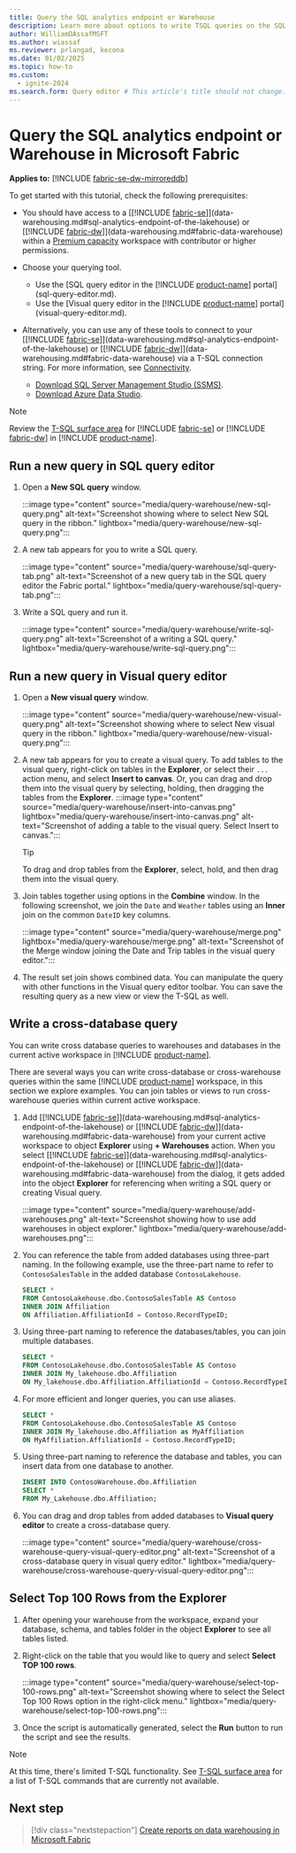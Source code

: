 ```yaml
---
title: Query the SQL analytics endpoint or Warehouse
description: Learn more about options to write TSQL queries on the SQL analytics endpoint or Warehouse in Microsoft Fabric.
author: WilliamDAssafMSFT
ms.author: wiassaf
ms.reviewer: prlangad, kecona
ms.date: 01/02/2025
ms.topic: how-to
ms.custom:
  - ignite-2024
ms.search.form: Query editor # This article's title should not change. If so, contact engineering.
---
```

# Query the SQL analytics endpoint or Warehouse in Microsoft Fabric

**Applies to:** [!INCLUDE [fabric-se-dw-mirroreddb](includes/applies-to-version/fabric-se-dw-mirroreddb.md)]

To get started with this tutorial, check the following prerequisites:

- You should have access to a [[!INCLUDE [fabric-se](includes/fabric-se.md)]](data-warehousing.md#sql-analytics-endpoint-of-the-lakehouse) or [[!INCLUDE [fabric-dw](includes/fabric-dw.md)]](data-warehousing.md#fabric-data-warehouse) within a [Premium capacity](/power-bi/enterprise/service-premium-what-is) workspace with contributor or higher permissions.
- Choose your querying tool.
    - Use the [SQL query editor in the [!INCLUDE [product-name](../includes/product-name.md)] portal](sql-query-editor.md).
    - Use the [Visual query editor in the [!INCLUDE [product-name](../includes/product-name.md)] portal](visual-query-editor.md).

- Alternatively, you can use any of these tools to connect to your [[!INCLUDE [fabric-se](includes/fabric-se.md)]](data-warehousing.md#sql-analytics-endpoint-of-the-lakehouse) or [[!INCLUDE [fabric-dw](includes/fabric-dw.md)]](data-warehousing.md#fabric-data-warehouse) via a T-SQL connection string. For more information, see [Connectivity](connectivity.md).
    - [Download SQL Server Management Studio (SSMS)](/sql/ssms/download-sql-server-management-studio-ssms).
    - [Download Azure Data Studio](https://aka.ms/azuredatastudio).

> [!NOTE]
> Review the [T-SQL surface area](tsql-surface-area.md) for [!INCLUDE [fabric-se](includes/fabric-se.md)] or [!INCLUDE [fabric-dw](includes/fabric-dw.md)] in [!INCLUDE [product-name](../includes/product-name.md)].

## Run a new query in SQL query editor

1. Open a **New SQL query** window. 

   :::image type="content" source="media/query-warehouse/new-sql-query.png" alt-text="Screenshot showing where to select New SQL query in the ribbon." lightbox="media/query-warehouse/new-sql-query.png":::

1. A new tab appears for you to write a SQL query.

   :::image type="content" source="media/query-warehouse/sql-query-tab.png" alt-text="Screenshot of a new query tab in the SQL query editor the Fabric portal." lightbox="media/query-warehouse/sql-query-tab.png":::

1. Write a SQL query and run it.

   :::image type="content" source="media/query-warehouse/write-sql-query.png" alt-text="Screenshot of a writing a SQL query." lightbox="media/query-warehouse/write-sql-query.png":::

## Run a new query in Visual query editor

1. Open a **New visual query** window.

   :::image type="content" source="media/query-warehouse/new-visual-query.png" alt-text="Screenshot showing where to select New visual query in the ribbon." lightbox="media/query-warehouse/new-visual-query.png":::

1. A new tab appears for you to create a visual query. To add tables to the visual query, right-click on tables in the **Explorer**, or select their `...` action menu, and select **Insert to canvas**. Or, you can drag and drop them into the visual query by selecting, holding, then dragging the tables from the **Explorer**.
   :::image type="content" source="media/query-warehouse/insert-into-canvas.png" lightbox="media/query-warehouse/insert-into-canvas.png" alt-text="Screenshot of adding a table to the visual query. Select Insert to canvas.":::

   > [!TIP]
   > To drag and drop tables from the **Explorer**, select, hold, and then drag them into the visual query.

1. Join tables together using options in the **Combine** window. In the following screenshot, we join the `Date` and `Weather` tables using an **Inner** join on the common `DateID` key columns.

   :::image type="content" source="media/query-warehouse/merge.png" lightbox="media/query-warehouse/merge.png" alt-text="Screenshot of the Merge window joining the Date and Trip tables in the visual query editor.":::

1. The result set join shows combined data. You can manipulate the query with other functions in the Visual query editor toolbar. You can save the resulting query as a new view or view the T-SQL as well.

## Write a cross-database query

You can write cross database queries to warehouses and databases in the current active workspace in [!INCLUDE [product-name](../includes/product-name.md)].

There are several ways you can write cross-database or cross-warehouse queries within the same [!INCLUDE [product-name](../includes/product-name.md)] workspace, in this section we explore examples. You can join tables or views to run cross-warehouse queries within current active workspace.  

1. Add [[!INCLUDE [fabric-se](includes/fabric-se.md)]](data-warehousing.md#sql-analytics-endpoint-of-the-lakehouse) or [[!INCLUDE [fabric-dw](includes/fabric-dw.md)]](data-warehousing.md#fabric-data-warehouse) from your current active workspace to object **Explorer** using **+ Warehouses** action. When you select [[!INCLUDE [fabric-se](includes/fabric-se.md)]](data-warehousing.md#sql-analytics-endpoint-of-the-lakehouse) or [[!INCLUDE [fabric-dw](includes/fabric-dw.md)]](data-warehousing.md#fabric-data-warehouse) from the dialog, it gets added into the object **Explorer** for referencing when writing a SQL query or creating Visual query.

   :::image type="content" source="media/query-warehouse/add-warehouses.png" alt-text="Screenshot showing how to use add warehouses in object explorer." lightbox="media/query-warehouse/add-warehouses.png":::

1. You can reference the table from added databases using three-part naming. In the following example, use the three-part name to refer to `ContosoSalesTable` in the added database `ContosoLakehouse`.

   ```sql
   SELECT * 
   FROM ContosoLakehouse.dbo.ContosoSalesTable AS Contoso
   INNER JOIN Affiliation
   ON Affiliation.AffiliationId = Contoso.RecordTypeID;
   ```

1. Using three-part naming to reference the databases/tables, you can join multiple databases.

   ```sql
   SELECT * 
   FROM ContosoLakehouse.dbo.ContosoSalesTable AS Contoso
   INNER JOIN My_lakehouse.dbo.Affiliation
   ON My_lakehouse.dbo.Affiliation.AffiliationId = Contoso.RecordTypeID;
   ```

1. For more efficient and longer queries, you can use aliases.

   ```sql
   SELECT * 
   FROM ContosoLakehouse.dbo.ContosoSalesTable AS Contoso
   INNER JOIN My_lakehouse.dbo.Affiliation as MyAffiliation
   ON MyAffiliation.AffiliationId = Contoso.RecordTypeID;
   ```

1. Using three-part naming to reference the database and tables, you can insert data from one database to another.

   ```sql
   INSERT INTO ContosoWarehouse.dbo.Affiliation
   SELECT * 
   FROM My_Lakehouse.dbo.Affiliation;
   ```

1. You can drag and drop tables from added databases to **Visual query editor** to create a cross-database query.

   :::image type="content" source="media/query-warehouse/cross-warehouse-query-visual-query-editor.png" alt-text="Screenshot of a cross-database query in visual query editor." lightbox="media/query-warehouse/cross-warehouse-query-visual-query-editor.png":::

## Select Top 100 Rows from the Explorer

1. After opening your warehouse from the workspace, expand your database, schema, and tables folder in the object **Explorer** to see all tables listed.

1. Right-click on the table that you would like to query and select **Select TOP 100 rows**.

   :::image type="content" source="media/query-warehouse/select-top-100-rows.png" alt-text="Screenshot showing where to select the Select Top 100 Rows option in the right-click menu." lightbox="media/query-warehouse/select-top-100-rows.png":::

1. Once the script is automatically generated, select the **Run** button to run the script and see the results.

> [!NOTE]
> At this time, there's limited T-SQL functionality. See [T-SQL surface area](tsql-surface-area.md) for a list of T-SQL commands that are currently not available.

## Next step

> [!div class="nextstepaction"]
> [Create reports on data warehousing in Microsoft Fabric](create-reports.md)

